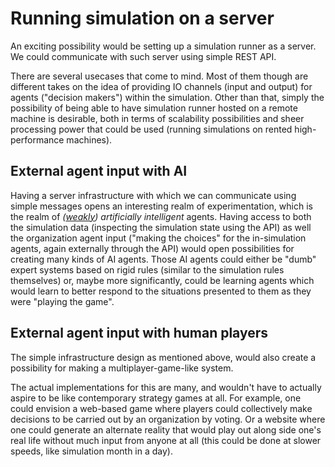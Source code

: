 # Running simulation on a server

An exciting possibility would be setting up a simulation runner as a server. We could communicate with such server using simple REST API.

There are several usecases that come to mind. Most of them though are different takes on the idea of providing IO channels (input and output) for agents ("decision makers") within the simulation. Other than that, simply the possibility of being able to have simulation runner hosted on a remote machine is desirable, both in terms of scalability possibilities and sheer processing power that could be used (running simulations on rented high-performance machines).

## External agent input with AI

Having a server infrastructure with which we can communicate using simple messages opens an interesting realm of experimentation, which is the realm of *([weakly](https://en.wikipedia.org/wiki/Weak_AI)) artificially intelligent* agents. Having access to both the simulation data (inspecting the simulation state using the API) as well the organization agent input ("making the choices" for the in-simulation agents, again externally through the API) would open possibilities for creating many kinds of AI agents. Those AI agents could either be "dumb" expert systems based on rigid rules (similar to the simulation rules themselves) or, maybe more significantly, could be learning agents which would learn to better respond to the situations presented to them as they were "playing the game".

## External agent input with human players

The simple infrastructure design as mentioned above, would also create a possibility for making a multiplayer-game-like system.

The actual implementations for this are many, and wouldn't have to actually aspire to be like contemporary strategy games at all. For example, one could envision a web-based game where players could collectively make decisions to be carried out by an organization by voting. Or a website where one could generate an alternate reality that would play out along side one's real life without much input from anyone at all (this could be done at slower speeds, like simulation month in a day).
